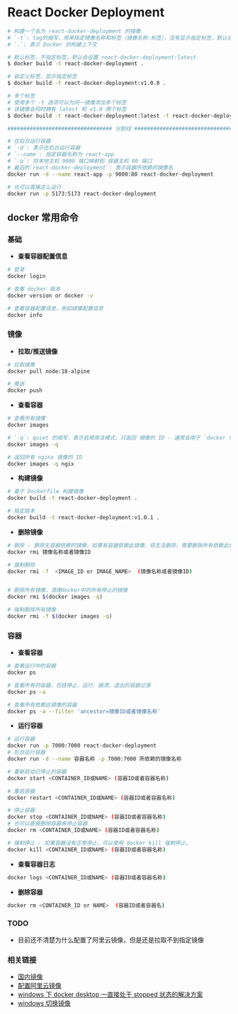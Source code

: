 # React Docker Deployment

```bash
# 构建一个名为 react-docker-deployment 的镜像
# `-t`: tag的缩写，用来指定镜像名称和标签（镜像名称:标签），没有显示指定标签，默认会设置标签为latest
# `.`: 表示 Docker 的构建上下文

# 默认标签，不指定标签，默认会设置 react-docker-deployment:latest
$ docker build -t react-docker-deployment .

# 自定义标签，显示指定标签
$ docker build -t react-docker-deployment:v1.0.0 .

# 多个标签
# 使用多个 -t 选项可以为同一镜像添加多个标签
# 该镜像会同时拥有 latest 和 v1.0 两个标签
$ docker build -t react-docker-deployment:latest -t react-docker-deployment:v1.0 .

################################# 分割线 ###############################

# 在后台运行容器
# `-d`: 表示在后台运行容器
# `--name`: 指定容器名称为 react-app
# `-p`: 将本地主机 9000 端口映射到 容器主机 80 端口
# 最后的`react-docker-deployment`: 表示容器所依赖的镜像名
docker run -d --name react-app -p 9000:80 react-docker-deployment

# 也可以直接这么运行
docker run -p 5173:5173 react-docker-deployment
```

## docker 常用命令

### 基础

- **查看容器配置信息**

```bash
# 登录
docker login

# 查看 docker 版本
docker version or docker -v

# 查看容器配置信息，例如镜像配置信息
docker info
```

### 镜像

- **拉取/推送镜像**

```bash
# 拉取镜像
docker pull node:18-alpine

# 推送
docker push
```

- **查看容器**

```bash
# 查看所有镜像
docker images

# `-q`: quiet 的缩写，表示启用简洁模式，只返回 镜像的 ID - 通常会用于 `docker rmi $(docker images -q)` 删除所有镜像时
docker images -q

# 返回所有 nginx 镜像的 ID
docker images -q ngix
```

- **构建镜像**

```bash
# 基于 Dockerfile 构建镜像
docker build -t react-docker-deployment .

# 指定版本
docker build -t react-docker-deployment:v1.0.1 .
```

- **删除镜像**

```bash
# 删除 - 删除无容器依赖的镜像，如果有容器依赖此镜像，将无法删除，需要删除所有依赖此镜像的容器，方可删除该镜像
docker rmi 镜像名称或者镜像ID

# 强制删除
docker rmi -f  <IMAGE_ID or IMAGE_NAME>  (镜像名称或者镜像ID)


# 删除所有镜像，清理docker中的所有停止的镜像
docker rmi $(docker images -q)

# 强制删除所有镜像
docker rmi -f $(docker images -q)
```

### 容器

- **查看容器**

```bash
# 查看运行中的容器
docker ps

# 查看所有的容器，包括停止、运行、崩溃、退出的容器记录
docker ps -a

# 查看所有依赖此镜像的容器
docker ps -a --filter 'ancestor=镜像ID或者镜像名称'
```

- **运行容器**

```bash
# 运行容器
docker run -p 7000:7000 react-docker-deployment
# 后台运行容器
docker run -d --name 容器名称 -p 7000:7000 所依赖的镜像名称

# 重新启动已停止的容器
docker start <CONTAINER_ID或NAME> (容器ID或者容器名称)

# 重启容器
docker restart <CONTAINER_ID或NAME> (容器ID或者容器名称)

# 停止容器
docker stop <CONTAINER_ID或NAME> (容器ID或者容器名称)
# 也可以直接删除容器来停止容器
docker rm <CONTAINER_ID或NAME> (容器ID或者容器名称)

# 强制停止 - 如果容器没有正常停止，可以使用 docker kill 强制停止。
docker kill <CONTAINER_ID或NAME> (容器ID或者容器名称)
```

- **查看容器日志**

```bash
docker logs <CONTAINER_ID或NAME> (容器ID或者容器名称)
```

- **删除容器**

```bash
docker rm <CONTAINER_ID or NAME>  (容器ID或者容器名)
```

### TODO

- 目前还不清楚为什么配置了阿里云镜像，但是还是拉取不到指定镜像

### 相关链接

- [国内镜像](https://github.com/dongyubin/DockerHub)
- [配置阿里云镜像](https://blog.csdn.net/zhuzicc/article/details/117748705)
- [windows 下 docker desktop 一直接处于 stopped 状态的解决方案](https://blog.csdn.net/m0_57396886/article/details/141262407?spm=1001.2101.3001.6650.1&utm_medium=distribute.pc_relevant.none-task-blog-2%7Edefault%7EYuanLiJiHua%7ECtr-1-141262407-blog-139349687.235%5Ev43%5Epc_blog_bottom_relevance_base1&depth_1-utm_source=distribute.pc_relevant.none-task-blog-2%7Edefault%7EYuanLiJiHua%7ECtr-1-141262407-blog-139349687.235%5Ev43%5Epc_blog_bottom_relevance_base1&utm_relevant_index=2)
- [windows 切换镜像](https://blog.csdn.net/moluzhui/article/details/132287258)
